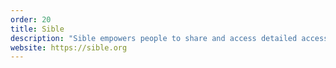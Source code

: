 ```yaml
---
order: 20
title: Sible
description: "Sible empowers people to share and access detailed accessibility information."
website: https://sible.org
---
```

